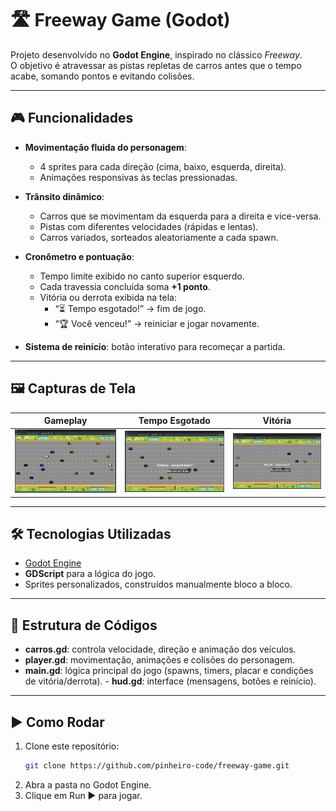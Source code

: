# 🛣️ Freeway Game (Godot)

Projeto desenvolvido no **Godot Engine**, inspirado no clássico *Freeway*.  
O objetivo é atravessar as pistas repletas de carros antes que o tempo acabe, somando pontos e evitando colisões.

---

## 🎮 Funcionalidades
- **Movimentação fluida do personagem**:  
  - 4 sprites para cada direção (cima, baixo, esquerda, direita).  
  - Animações responsivas às teclas pressionadas.  

- **Trânsito dinâmico**:  
  - Carros que se movimentam da esquerda para a direita e vice-versa.  
  - Pistas com diferentes velocidades (rápidas e lentas).  
  - Carros variados, sorteados aleatoriamente a cada spawn.  

- **Cronômetro e pontuação**:  
  - Tempo limite exibido no canto superior esquerdo.  
  - Cada travessia concluída soma **+1 ponto**.  
  - Vitória ou derrota exibida na tela:  
    - “⏳ Tempo esgotado!” → fim de jogo.  
    - “🏆 Você venceu!” → reiniciar e jogar novamente.  

- **Sistema de reinício**: botão interativo para recomeçar a partida.  

---

## 🖼️ Capturas de Tela
| Gameplay | Tempo Esgotado | Vitória |
|----------|----------------|---------|
| ![Gameplay](./screenshots/gameplay.png) | ![Tempo Esgotado](./screenshots/timeup.png) | ![Vitória](./screenshots/win.png) |  

---

## 🛠️ Tecnologias Utilizadas
- [Godot Engine](https://godotengine.org/)  
- **GDScript** para a lógica do jogo.  
- Sprites personalizados, construídos manualmente bloco a bloco.  

---

## 📂 Estrutura de Códigos
- **carros.gd**: controla velocidade, direção e animação dos veículos.  
- **player.gd**: movimentação, animações e colisões do personagem.  
- **main.gd**: lógica principal do jogo (spawns, timers, placar e condições de vitória/derrota). - **hud.gd**: interface (mensagens, botões e reinício).  

---

## ▶️ Como Rodar
1. Clone este repositório:  
   ```bash
   git clone https://github.com/pinheiro-code/freeway-game.git
2. Abra a pasta no Godot Engine.
4. Clique em Run ▶️ para jogar.

